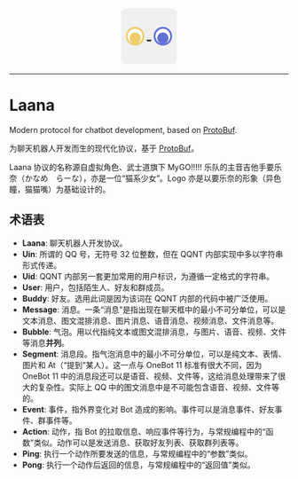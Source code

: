 <div align="center">
<img src="./logo.png" alt="logo" width="20%">
</div>

---

# Laana

Modern protocol for chatbot development, based on [ProtoBuf](https://protobuf.dev/).

为聊天机器人开发而生的现代化协议，基于 [ProtoBuf](https://protobuf.dev/)。

Laana 协议的名称源自虚拟角色、武士道旗下 MyGO!!!!! 乐队的主音吉他手要乐奈（かなめ　らーな），亦是一位“猫系少女”。Logo 亦是以要乐奈的形象（异色瞳，猫猫嘴）为基础设计的。

## 术语表

- **Laana**: 聊天机器人开发协议。
- **Uin**: 所谓的 QQ 号，无符号 32 位整数，但在 QQNT 内部实现中多以字符串形式传递。
- **Uid**: QQNT 内部另一套更加常用的用户标识，为遵循一定格式的字符串。
- **User**: 用户，包括陌生人、好友和群成员。
- **Buddy**: 好友。选用此词是因为该词在 QQNT 内部的代码中被广泛使用。
- **Message**: 消息。一条“消息”是指出现在聊天框中的最小不可分单位，可以是文本消息、图文混排消息、图片消息、语音消息、视频消息、文件消息等。
- **Bubble**: 气泡。用以代指纯文本或图文混排消息，与图片、语音、视频、文件等消息**并列**。
- **Segment**: 消息段。指气泡消息中的最小不可分单位，可以是纯文本、表情、图片和 At（“提到”某人）。这一点与 OneBot 11 标准有很大不同，因为 OneBot 11 中的消息段还可以是语音、视频、文件等，这给消息处理带来了很大的复杂性。实际上 QQ 中的图文消息中是不可能包含语音、视频、文件等的。
- **Event**: 事件，指外界变化对 Bot 造成的影响。事件可以是消息事件、好友事件、群事件等。
- **Action**: 动作，指 Bot 的拉取信息、响应事件等行为，与常规编程中的“函数”类似。动作可以是发送消息、获取好友列表、获取群列表等。
- **Ping**: 执行一个动作所要发送的信息，与常规编程中的“参数”类似。
- **Pong**: 执行一个动作后返回的信息，与常规编程中的“返回值”类似。